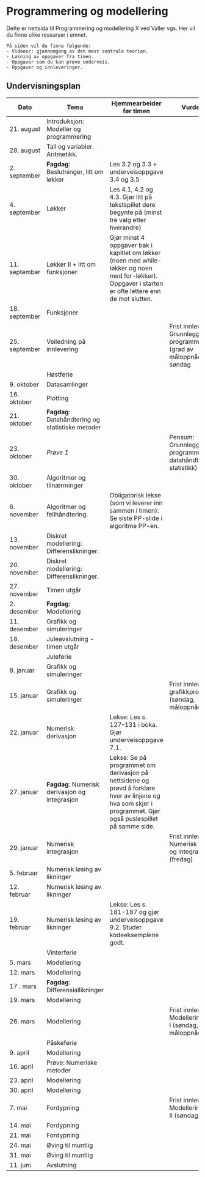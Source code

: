 ﻿# Programmering og modellering

Dette er nettsida til Programmering og modellering X ved Valler vgs. Her vil du finne ulike ressurser i emnet.

```{admonition} Innhold
På siden vil du finne følgende:
- Videoer: gjennomgang av den mest sentrale teorien.
- Løsning av oppgaver fra timen.
- Oppgaver som du kan prøve underveis.
- Oppgaver og innleveringer.
```

## Undervisningsplan
| Dato          | Tema          | Hjemmearbeider før timen | Vurderinger|
| ------------- | ------------- | -------------| ------------- |
| 21. august  | Introduksjon: Modeller og programmering | | |
| 28. august | Tall og variabler. Aritmetikk. | | |
| 2. september  | **Fagdag**: Beslutninger, litt om løkker| Les 3.2 og 3.3 + underveisoppgave 3.4 og 3.5| |
| 4. september  | Løkker| Les 4.1, 4.2 og 4.3. Gjør litt på tekstspillet dere begynte på (minst tre valg etter hverandre)| |
| 11. september | Løkker II + litt om funksjoner |Gjør minst 4 oppgaver bak i kapitlet om løkker (noen med while-løkker og noen med for-løkker). Oppgaver i starten er ofte lettere enn de mot slutten.| |
| 18. september |Funksjoner | | |
| 25. september | Veiledning på innlevering| | Frist innlevering: Grunnleggende programmering (grad av måloppnåelse) på søndag|
|  | Høstferie | | |
| 9. oktober | Datasamlinger | | |
| 16. oktober | Plotting  | | |
| 21. oktober | **Fagdag**: Datahåndtering og statistiske metoder | | |
| 23. oktober | *Prøve 1* | | Pensum: Grunnleggende programmering (ikke datahåndtering og statistikk) |
| 30. oktober | Algoritmer og tilnærminger | | |
| 6. november | Algoritmer og feilhåndtering. | Obligatorisk lekse (som vi leverer inn sammen i timen): Se siste PP-slide i algoritme PP-en.| |
| 13. november | Diskret modellering: Differenslikninger. | | |
| 20. november | Diskret modellering: Differenslikninger. | | |
| 27. november | Timen utgår| | |
| 2. desember | **Fagdag**: Modellering | | |
| 11. desember | Grafikk og simuleringer | | |
| 18. desember | Juleavslutning - timen utgår | | |
|  | Juleferie | | |
| 8. januar | Grafikk og simuleringer | | |
| 15. januar | Grafikk og simuleringer | | Frist innlevering: grafikkprosjekt (søndag, måloppnåelse)|
| 22. januar | Numerisk derivasjon |Lekse: Les s. 127–131 i boka. Gjør underveisoppgave 7.1. | |
| 27. januar | **Fagdag**: Numerisk derivasjon og integrasjon | Lekse: Se på programmet om derivasjon på nettsidene og prøvd å forklare hver av linjene og hva som skjer i programmet. Gjør også puslespillet på samme side. | |
| 29. januar | Numerisk integrasjon | |Frist innlevering: Numerisk derivasjon og integrasjon (fredag) |
| 5. februar | Numerisk løsing av likninger | | |
| 12. februar | Numerisk løsing av likninger | | |
| 19. februar | Numerisk løsing av likninger |Lekse: Les s. 181-187 og gjør underveisoppgave 9.2. Studer kodeeksemplene godt. | |
| | Vinterferie | | |
| 5. mars | Modellering | | |
| 12. mars | Modellering | | |
| 17 . mars | **Fagdag**: Differensiallikninger | | |
| 19. mars | Modellering | | |
| 26. mars | Modellering | |Frist innlevering: Modelleringsprosjekt I (søndag, måloppnåelse) |
| | Påskeferie | | |
| 9. april | Modellering | | |
| 16. april | Prøve: Numeriske metoder | | |
| 23. april | Modellering | | |
| 30. april | Modellering | | |
| 7. mai | Fordypning | | Frist innlevering: Modelleringsprosjekt II (søndag, karakter) |
| 14. mai | Fordypning | | |
| 21. mai | Fordypning | | |
| 24. mai | Øving til muntlig | | |
| 31. mai |  Øving til muntlig | | |
| 11. juni |  Avslutning | | |
